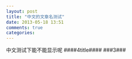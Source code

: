 ```yaml
---
layout: post
title: "中文的文章名测试"
date: 2013-05-18 13:51
comments: true
categories: 
---
```

中文测试下能不能显示呢
####4title####
###3###
